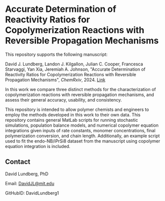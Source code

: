 # Accurate Determination of Reactivity Ratios for Copolymerization Reactions with Reversible Propagation Mechanisms
This repository supports the following manuscript:

David J. Lundberg, Landon J. Kilgallon, Julian C. Cooper, Francesca Starvaggi, Yan Xia, Jeremiah A. Johnson, "Accurate Determination of Reactivity Ratios for Copolymerization Reactions with Reversible Propagation Mechanisms", _ChemRxiv_, 2024. [Link](10.26434/chemrxiv-2024-wpmm3)

In this work we compare three distinct methods for the characterization of copolymerization reactions with reversible propagation mechanisms, and assess their general accuracy, usability, and consistency. 

This repository is intended to allow polymer chemists and engineers to employ the methods developed in this work to their own data.  This repository contains general MatLab scripts for running stochastic simulations, population balance models, and numerical copolymer equation integrations given inputs of rate constants, monomer concentrations, final polymerization conversion, and chain length. Additionally, an example script used to fit the endo-NB/iPrSi8 dataset from the manuscript using copolymer equation integration is included. 

## Contact
  David Lundberg, PhD 
  
  Email: DavidJL@mit.edu
  
  GitHubID: DavidLundberg1
